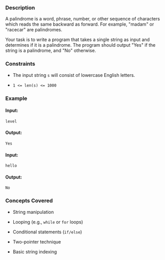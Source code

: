 ### Description
A palindrome is a word, phrase, number, or other sequence of characters which reads the same backward as forward. For example, "madam" or "racecar" are palindromes.

Your task is to write a program that takes a single string as input and determines if it is a palindrome. The program should output "Yes" if the string is a palindrome, and "No" otherwise.

### Constraints
*   The input string `s` will consist of lowercase English letters.
*   `1 <= len(s) <= 1000`

### Example
#### Input:
`level`
#### Output:
`Yes`

#### Input:
`hello`
#### Output:
`No`

### Concepts Covered
*   String manipulation
*   Looping (e.g., `while` or `for` loops)
*   Conditional statements (`if/else`)
*   Two-pointer technique
*   Basic string indexing